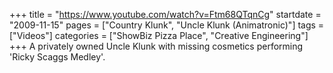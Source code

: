 +++
title = "https://www.youtube.com/watch?v=Ftm68QTqnCg"
startdate = "2009-11-15"
pages = ["Country Klunk", "Uncle Klunk (Animatronic)"]
tags = ["Videos"]
categories = ["ShowBiz Pizza Place", "Creative Engineering"]
+++
A privately owned Uncle Klunk with missing cosmetics performing 'Ricky Scaggs Medley'.
